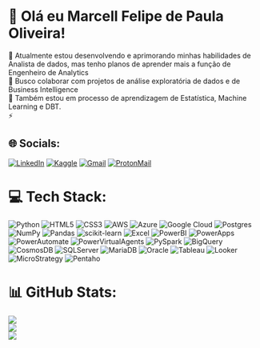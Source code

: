 # 💫 Olá eu Marcell Felipe de Paula Oliveira!


🔭 Atualmente estou desenvolvendo e aprimorando minhas habilidades de Analista de dados, mas tenho planos de aprender mais a função de Engenheiro de Analytics<br>👯 Busco colaborar com projetos de análise exploratória de dados e de Business Intelligence<br>🌱 Também estou em processo de aprendizagem de Estatística, Machine Learning e DBT.<br>⚡





## 🌐 Socials:
[![LinkedIn](https://img.shields.io/badge/LinkedIn-0077B5?style=for-the-badge&logo=linkedin&logoColor=white)](https://www.linkedin.com/in/marcell-felipe-de-paula-oliveira-219525199/)
[![Kaggle](https://img.shields.io/badge/Kaggle-20BEFF?style=for-the-badge&logo=Kaggle&logoColor=white)](https://www.kaggle.com/marcellfelipeolivesf)
[![Gmail](https://img.shields.io/badge/Gmail-D14836?style=for-the-badge&logo=gmail&logoColor=white)](mailto:marcelloliveirafull@gmail.com)
[![ProtonMail](https://img.shields.io/badge/ProtonMail-8B89CC?style=for-the-badge&logo=protonmail&logoColor=white)](mailto:marcell_oliveira89@protonmail.com)



# 💻 Tech Stack:
![Python](https://img.shields.io/badge/python-3670A0?style=for-the-badge&logo=python&logoColor=ffdd54)
![HTML5](https://img.shields.io/badge/html5-%23E34F26.svg?style=for-the-badge&logo=html5&logoColor=white)
![CSS3](https://img.shields.io/badge/css3-%231572B6.svg?style=for-the-badge&logo=css3&logoColor=white)
![AWS](https://img.shields.io/badge/AWS-%23FF9900.svg?style=for-the-badge&logo=amazon-aws&logoColor=white)
![Azure](https://img.shields.io/badge/Microsoft%20Azure-0089D6?style=for-the-badge&logo=microsoft-azure&logoColor=white)
![Google Cloud](https://img.shields.io/badge/Google%20Cloud-%234285F4.svg?style=for-the-badge&logo=google-cloud&logoColor=white)
![Postgres](https://img.shields.io/badge/postgres-%23316192.svg?style=for-the-badge&logo=postgresql&logoColor=white)
![NumPy](https://img.shields.io/badge/numpy-%23013243.svg?style=for-the-badge&logo=numpy&logoColor=white)
![Pandas](https://img.shields.io/badge/pandas-%23150458.svg?style=for-the-badge&logo=pandas&logoColor=white)
![scikit-learn](https://img.shields.io/badge/scikit--learn-%23F7931E.svg?style=for-the-badge&logo=scikit-learn&logoColor=white)
![Excel](https://img.shields.io/badge/excel-%23025E8C.svg?style=for-the-badge&logo=microsoft-excel&logoColor=white)
![PowerBI](https://img.shields.io/badge/powerbi-%23F2C811.svg?style=for-the-badge&logo=power-bi&logoColor=black)
![PowerApps](https://img.shields.io/badge/powerapps-%23013A8C.svg?style=for-the-badge&logo=microsoft-powerapps&logoColor=white)
![PowerAutomate](https://img.shields.io/badge/powerautomate-%236365A3.svg?style=for-the-badge&logo=microsoft-flow&logoColor=white)
![PowerVirtualAgents](https://img.shields.io/badge/powervirtualagents-%230B80D4.svg?style=for-the-badge&logo=microsoft-power-virtual-agents&logoColor=white)
![PySpark](https://img.shields.io/badge/pyspark-%23E25A1C.svg?style=for-the-badge&logo=apache-spark&logoColor=white)
![BigQuery](https://img.shields.io/badge/bigquery-%234285F4.svg?style=for-the-badge&logo=google-cloud&logoColor=white)
![CosmosDB](https://img.shields.io/badge/cosmosdb-%23CDB30C.svg?style=for-the-badge&logo=microsoft-azure-cosmos-db&logoColor=white)
![SQLServer](https://img.shields.io/badge/sqlserver-%23CC2927.svg?style=for-the-badge&logo=microsoft-sql-server&logoColor=white)
![MariaDB](https://img.shields.io/badge/mariadb-%23003545.svg?style=for-the-badge&logo=mariadb&logoColor=white)
![Oracle](https://img.shields.io/badge/oracle-%23F80000.svg?style=for-the-badge&logo=oracle&logoColor=white)
![Tableau](https://img.shields.io/badge/tableau-%23E97627.svg?style=for-the-badge&logo=tableau&logoColor=white)
![Looker](https://img.shields.io/badge/looker-%23AE54A0.svg?style=for-the-badge&logo=looker&logoColor=white)
![MicroStrategy](https://img.shields.io/badge/microstrategy-%23C04A00.svg?style=for-the-badge&logo=microstrategy&logoColor=white)
![Pentaho](https://img.shields.io/badge/pentaho-%231652B0.svg?style=for-the-badge&logo=pentaho&logoColor=white)


# 📊 GitHub Stats:
![](https://github-readme-stats.vercel.app/api?username=Pantercode&theme=vue-dark&hide_border=false&include_all_commits=false&count_private=false)<br/>
![](https://github-readme-streak-stats.herokuapp.com/?user=Pantercode&theme=vue-dark&hide_border=false)<br/>
![](https://github-readme-stats.vercel.app/api/top-langs/?username=Pantercode&theme=vue-dark&hide_border=false&include_all_commits=false&count_private=false&layout=compact)


